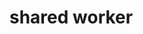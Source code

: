 # shared worker

<script type="text/javascript" src="gitbook/app.js"></script>
<script type="text/javascript" src="js/general.js"></script>

